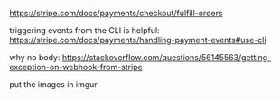 https://stripe.com/docs/payments/checkout/fulfill-orders

triggering events from the CLI is helpful: https://stripe.com/docs/payments/handling-payment-events#use-cli

why no body: https://stackoverflow.com/questions/56145563/getting-exception-on-webhook-from-stripe

put the images in imgur